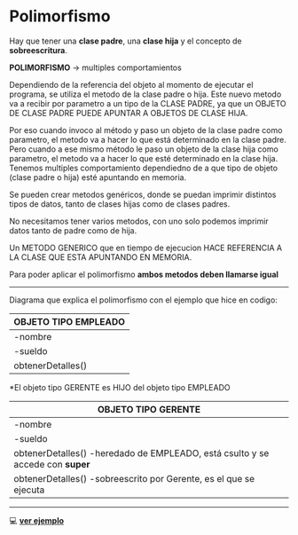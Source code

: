 # Polimorfismo

Hay que tener una **clase padre**, una **clase hija** y el concepto de **sobreescritura**.

**POLIMORFISMO** -> multiples comportamientos

Dependiendo de la referencia del objeto al momento de ejecutar el programa, se utiliza el metodo de la clase padre o hija. Este nuevo metodo va a recibir por parametro a  un tipo de la CLASE PADRE, ya que un OBJETO DE CLASE PADRE PUEDE APUNTAR A OBJETOS DE CLASE HIJA.

Por eso cuando invoco al método y paso un objeto de la clase padre como parametro, el metodo va a hacer lo que está determinado en la clase padre. Pero cuando a ese mismo método le paso un objeto de la clase hija como parametro, el metodo va a hacer lo que esté determinado en la clase hija. Tenemos multiples comportamiento dependiedno de a que tipo de objeto (clase padre o hija) esté apuntando en memoria.

Se pueden crear metodos genéricos, donde se puedan imprimir distintos tipos de datos, tanto de clases hijas como de clases padres.

No necesitamos tener varios metodos, con uno solo podemos imprimir datos tanto de padre como de hija. 

Un METODO GENERICO que en tiempo de ejecucion HACE REFERENCIA A LA CLASE QUE ESTA APUNTANDO EN MEMORIA.

Para poder aplicar el polimorfismo **ambos metodos deben llamarse igual**

---

Diagrama que explica el polimorfismo con el ejemplo que hice en codigo:

| OBJETO TIPO EMPLEADO |
| -------------------- |
| -nombre |
| -sueldo |
| obtenerDetalles() |

*El objeto tipo GERENTE es HIJO del objeto tipo EMPLEADO

| OBJETO TIPO GERENTE |
| ------------------- |
| -nombre |
| -sueldo|
| obtenerDetalles() -heredado de EMPLEADO, está csulto y se accede con **super** |
| obtenerDetalles() -sobreescrito por Gerente, es el que se ejecuta |

---

:computer: [**ver ejemplo**](https://github.com/eugenia1984/Universidad-Java-Udemy/tree/main/nivel2_leccion1_polimorfismo/Sobreescritura)

